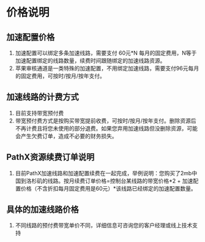 # 价格说明

## 加速配置价格
1. 加速配置可以绑定多条加速线路，需要支付 60元*N 每月的固定费用，N等于加速配置绑定的线路数量，续费时间跟随绑定的加速线路资源。
2. 苹果审核通道是一类特殊的加速配置，不用绑定加速线路，需要支付96元每月的固定费用，可按时/按月/按年支付。

## 加速线路的计费方式
1. 目前支持带宽预付费
2. 带宽预付费方式是按购买带宽提前收费，可按时/按月/按年支付。删除资源后不再计费且将您未使用的部分退费。如果您弃用加速线路但没删除资源，可能会产生欠费订单，造成不必要的财务损失。

## PathX资源续费订单说明
1. 目前PathX加速线路和加速配置续费在一起完成，举例说明：您购买了2mb中国到洛杉矶的线路。按月续费订单价格=控制台某线路的带宽价格*2 + 加速配置价格（不含折扣每月固定费用是60元）*该线路已经绑定的加速配置数量。

## 具体的加速线路价格
1. 不同线路的预付费带宽单价不同，详细信息可咨询您的客户经理或线上技术支持
